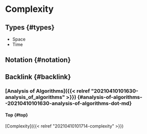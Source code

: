 # Complexity


## Types {#types}

-   Space
-   Time


## Notation {#notation}


## Backlink {#backlink}


### [Analysis of Algorithms]({{< relref "20210410101630-analysis_of_algorithms" >}}) {#analysis-of-algorithms--20210410101630-analysis-of-algorithms-dot-md}


#### Top {#top}

[Complexity]({{< relref "20210410101714-complexity" >}})
